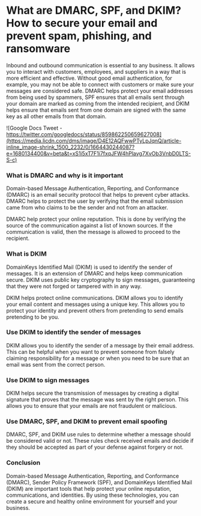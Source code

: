 What are DMARC, SPF, and DKIM? How to secure your email and prevent spam, phishing, and ransomware
==================================================================================================

Inbound and outbound communication is essential to any business. It allows you to interact with customers, employees, and suppliers in a way that is more efficient and effective. Without good email authentication, for example, you may not be able to connect with customers or make sure your messages are considered safe. DMARC helps protect your email addresses from being used by spammers, SPF ensures that all emails sent through your domain are marked as coming from the intended recipient, and DKIM helps ensure that emails sent from one domain are signed with the same key as all other emails from that domain.

![Google Docs Tweet - https://twitter.com/googledocs/status/859862250659627008](https://media.licdn.com/dms/image/D4E12AQFwwPTyLpJqnQ/article-inline_image-shrink_1500_2232/0/1664430244087?e=1680134400&v=beta&t=xS1i5xT7F1i7fxqJFW4hPlavg7XvOb3VnbD0LTS-S-c)

### What is DMARC and why is it important

Domain-based Message Authentication, Reporting, and Conformance (DMARC) is an email security protocol that helps to prevent cyber attacks. DMARC helps to protect the user by verifying that the email submission came from who claims to be the sender and not from an attacker.

DMARC help protect your online reputation. This is done by verifying the source of the communication against a list of known sources. If the communication is valid, then the message is allowed to proceed to the recipient.

### What is DKIM

DomainKeys Identified Mail (DKIM) is used to identify the sender of messages. It is an extension of DMARC and helps keep communication secure. DKIM uses public key cryptography to sign messages, guaranteeing that they were not forged or tampered with in any way.

DKIM helps protect online communications. DKIM allows you to identify your email content and messages using a unique key. This allows you to protect your identity and prevent others from pretending to send emails pretending to be you.

### Use DKIM to identify the sender of messages

DKIM allows you to identify the sender of a message by their email address. This can be helpful when you want to prevent someone from falsely claiming responsibility for a message or when you need to be sure that an email was sent from the correct person.  

### Use DKIM to sign messages

DKIM helps secure the transmission of messages by creating a digital signature that proves that the message was sent by the right person. This allows you to ensure that your emails are not fraudulent or malicious.

### Use DMARC, SPF, and DKIM to prevent email spoofing

DMARC, SPF, and DKIM use rules to determine whether a message should be considered valid or not. These rules check received emails and decide if they should be accepted as part of your defense against forgery or not.

### Conclusion

Domain-based Message Authentication, Reporting, and Conformance (DMARC), Sender Policy Framework (SPF), and DomainKeys Identified Mail (DKIM) are important tools that help protect your online reputation, communications, and identities. By using these technologies, you can create a secure and healthy online environment for yourself and your business.